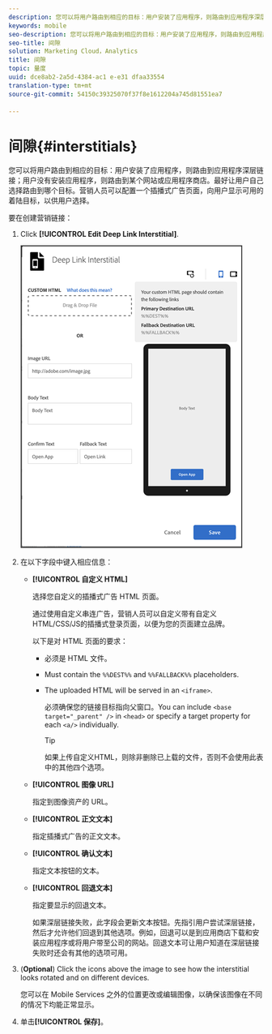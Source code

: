 ```yaml
---
description: 您可以将用户路由到相应的目标：用户安装了应用程序，则路由到应用程序深层链接；用户没有安装应用程序，则路由到某个网站或应用程序商店。
keywords: mobile
seo-description: 您可以将用户路由到相应的目标：用户安装了应用程序，则路由到应用程序深层链接；用户没有安装应用程序，则路由到某个网站或应用程序商店。
seo-title: 间隙
solution: Marketing Cloud，Analytics
title: 间隙
topic: 量度
uuid: dce8ab2-2a5d-4384-ac1 e-e31 dfaa33554
translation-type: tm+mt
source-git-commit: 54150c39325070f37f8e1612204a745d81551ea7

---
```



# 间隙{#interstitials}

您可以将用户路由到相应的目标：用户安装了应用程序，则路由到应用程序深层链接；用户没有安装应用程序，则路由到某个网站或应用程序商店。最好让用户自己选择路由到哪个目标。营销人员可以配置一个插播式广告页面，向用户显示可用的着陆目标，以供用户选择。

要在创建营销链接：

1. Click **[!UICONTROL Edit Deep Link Interstitial]**.

   ![深层链接插播](assets/interstitial2.png)

1. 在以下字段中键入相应信息：

   * **[!UICONTROL 自定义 HTML]**

      选择您自定义的插播式广告 HTML 页面。

      通过使用自定义串连广告，营销人员可以自定义带有自定义HTML/CSS/JS的插播式登录页面，以便为您的页面建立品牌。

      以下是对 HTML 页面的要求：

      * 必须是 HTML 文件。
      * Must contain the `%%DEST%%` and `%%FALLBACK%%` placeholders.
      * The uploaded HTML will be served in an `<iframe>`.

         必须确保您的链接目标指向父窗口。You can include `<base target="_parent" />` in `<head>` or specify a target property for each `<a/>` individually.

         >[!TIP]
         >
         >如果上传自定义HTML，则除非删除已上载的文件，否则不会使用此表中的其他四个选项。
   * **[!UICONTROL 图像 URL]**

      指定到图像资产的 URL。

   * **[!UICONTROL 正文文本]**

      指定插播式广告的正文文本。

   * **[!UICONTROL 确认文本]**

      指定文本按钮的文本。

   * **[!UICONTROL 回退文本]**

      指定要显示的回退文本。

      如果深层链接失败，此字段会更新文本按钮。先指引用户尝试深层链接，然后才允许他们回退到其他选项。例如，回退可以是到应用商店下载和安装应用程序或将用户带至公司的网站。回退文本可让用户知道在深层链接失败时还会有其他的选项可用。


1. (**Optional**) Click the icons above the image to see how the interstitial looks rotated and on different devices.

   您可以在 Mobile Services 之外的位置更改或编辑图像，以确保该图像在不同的情况下均能正常显示。
1. 单击&#x200B;**[!UICONTROL 保存]**。
